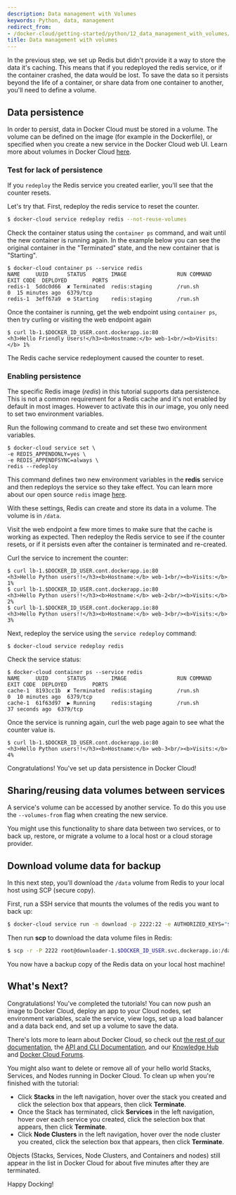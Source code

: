 ```yaml
---
description: Data management with Volumes
keywords: Python, data, management
redirect_from:
- /docker-cloud/getting-started/python/12_data_management_with_volumes/
title: Data management with volumes
---
```


In the previous step, we set up Redis but didn't provide it a way to store the
data it's caching. This means that if you redeployed the redis service, or if
the container crashed, the data would be lost. To save the data so it persists
beyond the life of a container, or share data from one container to another,
you'll need to define a volume.

## Data persistence

In order to persist, data in Docker Cloud must be stored in a volume. The volume
can be defined on the image (for example in the Dockerfile), or specified when
you create a new service in the Docker Cloud web UI. Learn more about volumes in
Docker Cloud [here](/docker-cloud/apps/volumes.md).

### Test for lack of persistence

If you `redeploy` the Redis service you created earlier, you'll see that the counter resets.

Let's try that. First, redeploy the redis service to reset the counter.

```bash
$ docker-cloud service redeploy redis --not-reuse-volumes
```

Check the container status using the `container ps` command, and wait until the new container is running again. In the example below you can see the original container in the "Terminated" state, and the new container that is "Starting".

```none
$ docker-cloud container ps --service redis
NAME     UUID      STATUS        IMAGE                RUN COMMAND      EXIT CODE  DEPLOYED        PORTS
redis-1  5ddc0d66  ✘ Terminated  redis:staging        /run.sh                  0  15 minutes ago  6379/tcp
redis-1  3eff67a9  ⚙ Starting    redis:staging        /run.sh
```

Once the container is running, get the web endpoint using `container ps`, then try curling or visiting the web endpoint again

```none
$ curl lb-1.$DOCKER_ID_USER.cont.dockerapp.io:80
<h3>Hello Friendly Users!</h3><b>Hostname:</b> web-1<br/><b>Visits:</b> 1%
```

The Redis cache service redeployment caused the counter to reset.

### Enabling persistence

The specific Redis image (*redis*) in this tutorial supports data persistence.
This is not a common requirement for a Redis cache and it's not enabled by
default in most images. However to activate this in *our* image, you only need
to set two environment variables.

Run the following command to create and set these two environment variables.

```none
$ docker-cloud service set \
-e REDIS_APPENDONLY=yes \
-e REDIS_APPENDFSYNC=always \
redis --redeploy
```

This command defines two new environment variables in the **redis** service and
then redeploys the service so they take effect. You can learn more about our
open source `redis` image <a href="https://github.com/docker-library/redis/" target ="_blank">here</a>.

With these settings, Redis can create and store its data in a volume. The volume is in `/data`.

Visit the web endpoint a few more times to make sure that the cache is working
as expected. Then redeploy the Redis service to see if the counter resets, or if
it persists even after the container is terminated and re-created.

Curl the service to increment the counter:

```none
$ curl lb-1.$DOCKER_ID_USER.cont.dockerapp.io:80
<h3>Hello Python users!!</h3><b>Hostname:</b> web-1<br/><b>Visits:</b> 1%
$ curl lb-1.$DOCKER_ID_USER.cont.dockerapp.io:80
<h3>Hello Python users!!</h3><b>Hostname:</b> web-2<br/><b>Visits:</b> 2%
$ curl lb-1.$DOCKER_ID_USER.cont.dockerapp.io:80
<h3>Hello Python users!!</h3><b>Hostname:</b> web-3<br/><b>Visits:</b> 3%
```

Next, redeploy the service using the `service redeploy` command:

```none
$ docker-cloud service redeploy redis
```

Check the service status:

```none
$ docker-cloud container ps --service redis
NAME     UUID      STATUS        IMAGE                RUN COMMAND      EXIT CODE  DEPLOYED        PORTS
cache-1  8193cc1b  ✘ Terminated  redis:staging        /run.sh                  0  10 minutes ago  6379/tcp
cache-1  61f63d97  ▶ Running     redis:staging        /run.sh                     37 seconds ago  6379/tcp
```

Once the service is running again, curl the web page again to see what the counter value is.

```none
$ curl lb-1.$DOCKER_ID_USER.cont.dockerapp.io:80
<h3>Hello Python users!!</h3><b>Hostname:</b> web-3<br/><b>Visits:</b> 4%
```

Congratulations! You've set up data persistence in Docker Cloud!

## Sharing/reusing data volumes between services

A service's volume can be accessed by another service. To do this you use the `--volumes-from` flag when creating the new service.

You might use this functionality to share data between two services, or to back
up, restore, or migrate a volume to a local host or a cloud storage provider.

## Download volume data for backup

In this next step, you'll download the `/data` volume from Redis to your local host using SCP (secure copy).

First, run a SSH service that mounts the volumes of the redis you want to back up:

```bash
$ docker-cloud service run -n download -p 2222:22 -e AUTHORIZED_KEYS="$(cat ~/.ssh/id_rsa.pub)" --volumes-from redis tutum/ubuntu
```

Then run **scp** to download the data volume files in Redis:

```bash
$ scp -r -P 2222 root@downloader-1.$DOCKER_ID_USER.svc.dockerapp.io:/data .
```

You now have a backup copy of the Redis data on your local host machine!

## What's Next?

Congratulations! You've completed the tutorials! You can now push an image to
Docker Cloud, deploy an app to your Cloud nodes, set environment variables,
scale the service, view logs, set up a load balancer and a data back end, and
set up a volume to save the data.

There's lots more to learn about Docker Cloud, so check out [the rest of our documentation](/docker-cloud/), the [API and CLI Documentation](../../../apidocs/docker-cloud.md), and our [Knowledge Hub](https://success.docker.com/Cloud) and [Docker Cloud Forums](https://forums.docker.com/c/docker-cloud).

You might also want to delete or remove all of your hello world Stacks, Services, and Nodes running in Docker Cloud. To clean up when you're finished with the tutorial:

- Click **Stacks** in the left navigation, hover over the stack you created and click the selection box that appears, then click **Terminate**.
- Once the Stack has terminated, click **Services** in the left navigation, hover over each service you created, click the selection box that appears, then click **Terminate**.
- Click **Node Clusters** in the left navigation, hover over the node cluster you created, click the selection box that appears, then click **Terminate**.

Objects (Stacks, Services, Node Clusters, and Containers and nodes) still appear
in the list in Docker Cloud for about five minutes after they are terminated.

Happy Docking!
